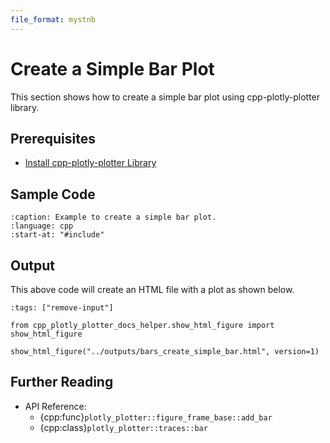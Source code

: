 ```yaml
---
file_format: mystnb
---
```


# Create a Simple Bar Plot

This section shows how to create a simple bar plot using cpp-plotly-plotter library.

## Prerequisites

- [Install cpp-plotly-plotter Library](../../install.md)

## Sample Code

```{literalinclude} /../../../examples/bars/create_simple_bar.cpp
:caption: Example to create a simple bar plot.
:language: cpp
:start-at: "#include"
```

## Output

This above code will create an HTML file with a plot as shown below.

```{code-cell}
:tags: ["remove-input"]

from cpp_plotly_plotter_docs_helper.show_html_figure import show_html_figure

show_html_figure("../outputs/bars_create_simple_bar.html", version=1)
```

## Further Reading

- API Reference:
  - {cpp:func}`plotly_plotter::figure_frame_base::add_bar`
  - {cpp:class}`plotly_plotter::traces::bar`
